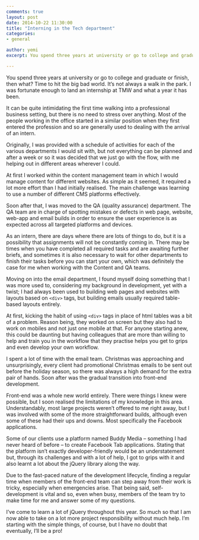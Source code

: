 ```yaml
---
comments: true
layout: post
date: 2014-10-22 11:30:00
title: "Interning in the Tech department"
categories:
- general

author: yemi
excerpt: You spend three years at university or go to college and graduate or finish, then what? Time to hit the big bad world. It’s not always a walk in the park.

---
```


You spend three years at university or go to college and graduate or finish, then what? Time to hit the big bad world. It’s not always a walk in the park.
I was fortunate enough to land an internship at TMW and what a year it has been.

It can be quite intimidating the first time walking into a professional business setting, but there is no need to stress over anything. Most of the people working in the office started in a similar position when they first entered the profession and so are generally used to dealing with the arrival of an intern.

Originally, I was provided with a schedule of activities for each of the various departments I would sit with, but not everything can be planned and after a week or so it was decided that we just go with the flow, with me helping out in different areas wherever I could.

At first I worked within the content management team in which I would manage content for different websites. As simple as it seemed, it required a lot more effort than I had initially realised. The main challenge was learning to use a number of different CMS platforms effectively.

Soon after that, I was moved to the QA (quality assurance) department. The QA team are in charge of spotting mistakes or defects in web page, website, web-app and email builds in order to ensure the user experience is as expected across all targeted platforms and devices.

As an intern, there are days where there are lots of things to do, but it is a possibility that assignments will not be constantly coming in. There may be times when you have completed all required tasks and are awaiting further briefs, and sometimes it is also necessary to wait for other departments to finish their tasks before you can start your own, which was definitely the case for me when working with the Content and QA teams.

Moving on into the email department, I found myself doing something that I was more used to, considering my background in development, yet with a twist; I had always been used to building web pages and websites with layouts based on `<div>` tags, but building emails usually required table-based layouts entirely.

At first, kicking the habit of using `<div>` tags in place of html tables was a bit of a problem. Reason being, they worked on screen but they also had to work on mobiles and not just one mobile at that. For anyone starting anew, this could be daunting but having colleagues that are more than willing to help and train you in the workflow that they practise helps you get to grips and even develop your own workflow.

I spent a lot of time with the email team. Christmas was approaching and unsurprisingly, every client had promotional Christmas emails to be sent out before the holiday season, so there was always a high demand for the extra pair of hands.
Soon after was the gradual transition into front-end development.

Front-end was a whole new world entirely. There were things I knew were possible, but I soon realised the limitations of my knowledge in this area. Understandably, most large projects weren’t offered to me right away, but I was involved with some of the more straightforward builds, although even some of these had their ups and downs. Most specifically the Facebook applications.

Some of our clients use a platform named Buddy Media – something I had never heard of before – to create Facebook Tab applications. Stating that the platform isn’t exactly developer-friendly would be an understatement but, through its challenges and with a lot of help, I got to grips with it and also learnt a lot about the jQuery library along the way.

Due to the fast-paced nature of the development lifecycle, finding a regular time when members of the front-end team can step away from their work is tricky, especially when emergencies arise. That being said, self-development is vital and so, even when busy, members of the team try to make time for me and answer some of my questions.

I’ve come to learn a lot of jQuery throughout this year. So much so that I am now able to take on a lot more project responsibility without much help. I’m starting with the simple things, of course, but I have no doubt that eventually, I’ll be a pro!
